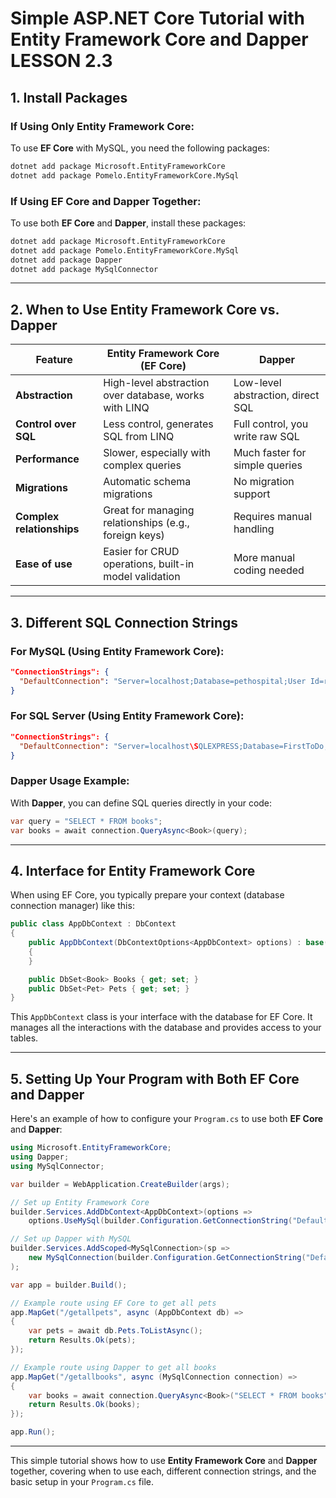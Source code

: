 # Simple ASP.NET Core Tutorial with Entity Framework Core and Dapper LESSON 2.3

## 1. Install Packages

### If Using Only **Entity Framework Core**:

To use **EF Core** with MySQL, you need the following packages:

```bash
dotnet add package Microsoft.EntityFrameworkCore
dotnet add package Pomelo.EntityFrameworkCore.MySql
```

### If Using **EF Core** and **Dapper** Together:

To use both **EF Core** and **Dapper**, install these packages:

```bash
dotnet add package Microsoft.EntityFrameworkCore
dotnet add package Pomelo.EntityFrameworkCore.MySql
dotnet add package Dapper
dotnet add package MySqlConnector
```

---

## 2. When to Use Entity Framework Core vs. Dapper

| Feature                   | Entity Framework Core (EF Core)                       | Dapper                            |
| ------------------------- | ----------------------------------------------------- | --------------------------------- |
| **Abstraction**           | High-level abstraction over database, works with LINQ | Low-level abstraction, direct SQL |
| **Control over SQL**      | Less control, generates SQL from LINQ                 | Full control, you write raw SQL   |
| **Performance**           | Slower, especially with complex queries               | Much faster for simple queries    |
| **Migrations**            | Automatic schema migrations                           | No migration support              |
| **Complex relationships** | Great for managing relationships (e.g., foreign keys) | Requires manual handling          |
| **Ease of use**           | Easier for CRUD operations, built-in model validation | More manual coding needed         |

---

## 3. Different SQL Connection Strings

### For MySQL (Using Entity Framework Core):

```json
"ConnectionStrings": {
  "DefaultConnection": "Server=localhost;Database=pethospital;User Id=root;Password=yourpassword;"
}
```

### For SQL Server (Using Entity Framework Core):

```json
"ConnectionStrings": {
  "DefaultConnection": "Server=localhost\SQLEXPRESS;Database=FirstToDo;Trusted_Connection=True;"
}
```

### Dapper Usage Example:

With **Dapper**, you can define SQL queries directly in your code:

```csharp
var query = "SELECT * FROM books";
var books = await connection.QueryAsync<Book>(query);
```

---

## 4. Interface for Entity Framework Core

When using EF Core, you typically prepare your context (database connection manager) like this:

```csharp
public class AppDbContext : DbContext
{
    public AppDbContext(DbContextOptions<AppDbContext> options) : base(options)
    {
    }

    public DbSet<Book> Books { get; set; }
    public DbSet<Pet> Pets { get; set; }
}
```

This `AppDbContext` class is your interface with the database for EF Core. It manages all the interactions with the database and provides access to your tables.

---

## 5. Setting Up Your Program with Both EF Core and Dapper

Here's an example of how to configure your `Program.cs` to use both **EF Core** and **Dapper**:

```csharp
using Microsoft.EntityFrameworkCore;
using Dapper;
using MySqlConnector;

var builder = WebApplication.CreateBuilder(args);

// Set up Entity Framework Core
builder.Services.AddDbContext<AppDbContext>(options =>
    options.UseMySql(builder.Configuration.GetConnectionString("DefaultConnection"), new MySqlServerVersion(new Version(8, 0, 23))));

// Set up Dapper with MySQL
builder.Services.AddScoped<MySqlConnection>(sp =>
    new MySqlConnection(builder.Configuration.GetConnectionString("DefaultConnection"))
);

var app = builder.Build();

// Example route using EF Core to get all pets
app.MapGet("/getallpets", async (AppDbContext db) =>
{
    var pets = await db.Pets.ToListAsync();
    return Results.Ok(pets);
});

// Example route using Dapper to get all books
app.MapGet("/getallbooks", async (MySqlConnection connection) =>
{
    var books = await connection.QueryAsync<Book>("SELECT * FROM books");
    return Results.Ok(books);
});

app.Run();
```

---

This simple tutorial shows how to use **Entity Framework Core** and **Dapper** together, covering when to use each, different connection strings, and the basic setup in your `Program.cs` file.
